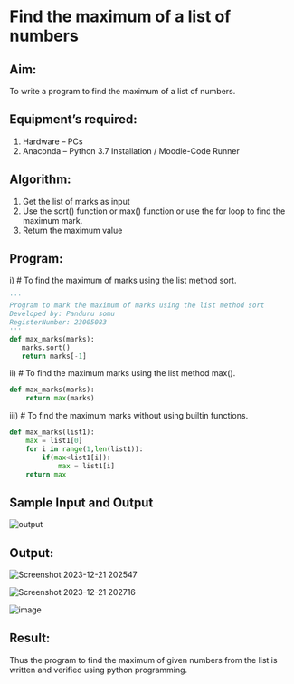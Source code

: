 # Find the maximum of a list of numbers
## Aim:
To write a program to find the maximum of a list of numbers.
## Equipment’s required:
1.	Hardware – PCs
2.	Anaconda – Python 3.7 Installation / Moodle-Code Runner
## Algorithm:
1.	Get the list of marks as input
2.	Use the sort() function or max() function or use the for loop to find the maximum mark.
3.	Return the maximum value
## Program:

i)	# To find the maximum of marks using the list method sort.
```Python
''' 
Program to mark the maximum of marks using the list method sort
Developed by: Panduru somu 
RegisterNumber: 23005083
'''
def max_marks(marks):
   marks.sort()
   return marks[-1]
```

ii)	# To find the maximum marks using the list method max().
```Python
def max_marks(marks):
    return max(marks)
```

iii) # To find the maximum marks without using builtin functions.
```Python
def max_marks(list1):
    max = list1[0]
    for i in range(1,len(list1)):
        if(max<list1[i]):
            max = list1[i]
    return max
```
## Sample Input and Output
![output](./img/max_marks1.jpg) 

## Output:

![Screenshot 2023-12-21 202547](https://github.com/Pandurusomu/FindMaximum/assets/148988619/7673cd7f-7abb-4711-ad73-3d08241fd254)

![Screenshot 2023-12-21 202716](https://github.com/Pandurusomu/FindMaximum/assets/148988619/57c06954-699e-4936-a036-025bd239fb82)


![image](https://github.com/Pandurusomu/FindMaximum/assets/148988619/cb44efb3-c7c0-4f4a-a830-180646f70ae8)



## Result:
Thus the program to find the maximum of given numbers from the list is written and verified using python programming.
